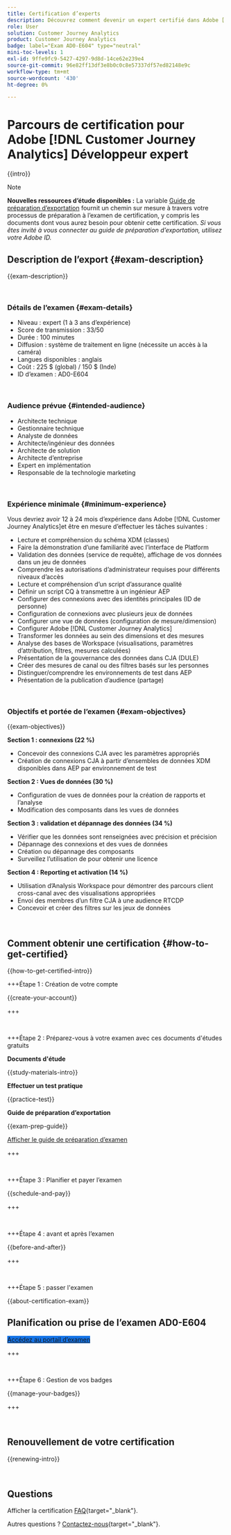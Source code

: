 ```yaml
---
title: Certification d’experts
description: Découvrez comment devenir un expert certifié dans Adobe [!DNL Customer Journey Analytics]
role: User
solution: Customer Journey Analytics
product: Customer Journey Analytics
badge: label="Exam AD0-E604" type="neutral"
mini-toc-levels: 1
exl-id: 9ffe9fc9-5427-4297-9d8d-14ce62e239e4
source-git-commit: 96e82ff13df3e8b0c0c8e57337df57ed82148e9c
workflow-type: tm+mt
source-wordcount: '430'
ht-degree: 0%

---
```


# Parcours de certification pour Adobe [!DNL Customer Journey Analytics] Développeur expert

{{intro}}

>[!NOTE]
>
>**Nouvelles ressources d’étude disponibles :** La variable [Guide de préparation d’exportation](https://app.rockinfo.com/courses/132) fournit un chemin sur mesure à travers votre processus de préparation à l’examen de certification, y compris les documents dont vous aurez besoin pour obtenir cette certification. _Si vous êtes invité à vous connecter au guide de préparation d’exportation, utilisez votre Adobe ID._

## Description de l’export {#exam-description}

{{exam-description}}

<br>

### Détails de l’examen {#exam-details}

* Niveau : expert (1 à 3 ans d’expérience)
* Score de transmission : 33/50
* Durée : 100 minutes
* Diffusion : système de traitement en ligne (nécessite un accès à la caméra)
* Langues disponibles : anglais
* Coût : 225 $ (global) / 150 $ (Inde)
* ID d’examen : AD0-E604

<br>

### Audience prévue {#intended-audience}

* Architecte technique
* Gestionnaire technique
* Analyste de données
* Architecte/ingénieur des données
* Architecte de solution
* Architecte d’entreprise
* Expert en implémentation
* Responsable de la technologie marketing

<br>

### Expérience minimale {#minimum-experience}

Vous devriez avoir 12 à 24 mois d’expérience dans Adobe [!DNL Customer Journey Analytics]et être en mesure d’effectuer les tâches suivantes :

* Lecture et compréhension du schéma XDM (classes)
* Faire la démonstration d’une familiarité avec l’interface de Platform
* Validation des données (service de requête), affichage de vos données dans un jeu de données
* Comprendre les autorisations d’administrateur requises pour différents niveaux d’accès
* Lecture et compréhension d’un script d’assurance qualité
* Définir un script CQ à transmettre à un ingénieur AEP
* Configurer des connexions avec des identités principales (ID de personne)
* Configuration de connexions avec plusieurs jeux de données
* Configurer une vue de données (configuration de mesure/dimension)
* Configurer Adobe [!DNL Customer Journey Analytics]
* Transformer les données au sein des dimensions et des mesures
* Analyse des bases de Workspace (visualisations, paramètres d’attribution, filtres, mesures calculées)
* Présentation de la gouvernance des données dans CJA (DULE)
* Créer des mesures de canal ou des filtres basés sur les personnes
* Distinguer/comprendre les environnements de test dans AEP
* Présentation de la publication d’audience (partage)

<br>

### Objectifs et portée de l’examen {#exam-objectives}

{{exam-objectives}}

**Section 1 : connexions (22 %)**

* Concevoir des connexions CJA avec les paramètres appropriés
* Création de connexions CJA à partir d’ensembles de données XDM disponibles dans AEP par environnement de test

**Section 2 : Vues de données (30 %)**

* Configuration de vues de données pour la création de rapports et l’analyse
* Modification des composants dans les vues de données

**Section 3 : validation et dépannage des données (34 %)**

* Vérifier que les données sont renseignées avec précision et précision
* Dépannage des connexions et des vues de données
* Création ou dépannage des composants
* Surveillez l’utilisation de pour obtenir une licence

**Section 4 : Reporting et activation (14 %)**

* Utilisation d’Analysis Workspace pour démontrer des parcours client cross-canal avec des visualisations appropriées
* Envoi des membres d’un filtre CJA à une audience RTCDP
* Concevoir et créer des filtres sur les jeux de données

<br>

## Comment obtenir une certification {#how-to-get-certified}

{{how-to-get-certified-intro}}

+++Étape 1 : Création de votre compte

{{create-your-account}}

+++

<br>

+++Étape 2 : Préparez-vous à votre examen avec ces documents d&#39;études gratuits

**Documents d&#39;étude**

{{study-materials-intro}}

**Effectuer un test pratique**

{{practice-test}}

**Guide de préparation d’exportation**

{{exam-prep-guide}}

[Afficher le guide de préparation d’examen](https://app.rockinfo.com/courses/132)

+++

<br>

+++Étape 3 : Planifier et payer l’examen

{{schedule-and-pay}}

+++

<br>

+++Étape 4 : avant et après l’examen

{{before-and-after}}

+++

<br>

+++Étape 5 : passer l&#39;examen

{{about-certification-exam}}

## Planification ou prise de l’examen AD0-E604

<a href="https://www.certmetrics.com/adobe/candidate/examity_sso.aspx?eid=AD0-E604" target="_blank" class="spectrum-Button spectrum-Button--fill spectrum-Button--accent spectrum-Button--sizeM is-margin-bottom-big-big at-element-click-tracking" style="background-color:#1473E6">

<span class="spectrum-Button-label has-no-wrap">
   Accédez au portail d’examen
</span>
</a>

+++

<br>

+++Étape 6 : Gestion de vos badges

{{manage-your-badges}}

+++

<br>

## Renouvellement de votre certification

{{renewing-intro}}

<br>

## Questions

Afficher la certification [FAQ](https://experienceleague.adobe.com/docs/certification/certification/faq.html){target="_blank"}.

Autres questions ? [Contactez-nous](mailto:certif@adobe.com){target="_blank"}.
